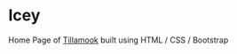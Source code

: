# Icey

Home Page of <a href="https://www.tillamook.com/products/ice-cream">Tillamook</a> built using HTML / CSS / Bootstrap